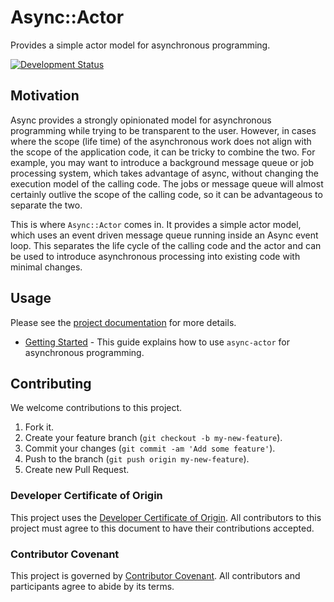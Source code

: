 # Async::Actor

Provides a simple actor model for asynchronous programming.

[![Development Status](https://github.com/socketry/async-actor/workflows/Test/badge.svg)](https://github.com/socketry/async-actor/actions?workflow=Test)

## Motivation

Async provides a strongly opinionated model for asynchronous programming while trying to be transparent to the user. However, in cases where the scope (life time) of the asynchronous work does not align with the scope of the application code, it can be tricky to combine the two. For example, you may want to introduce a background message queue or job processing system, which takes advantage of async, without changing the execution model of the calling code. The jobs or message queue will almost certainly outlive the scope of the calling code, so it can be advantageous to separate the two.

This is where `Async::Actor` comes in. It provides a simple actor model, which uses an event driven message queue running inside an Async event loop. This separates the life cycle of the calling code and the actor and can be used to introduce asynchronous processing into existing code with minimal changes.

## Usage

Please see the [project documentation](https://socketry.github.io/async-actor/) for more details.

  - [Getting Started](https://socketry.github.io/async-actor/guides/getting-started/index) - This guide explains how to use `async-actor` for asynchronous programming.

## Contributing

We welcome contributions to this project.

1.  Fork it.
2.  Create your feature branch (`git checkout -b my-new-feature`).
3.  Commit your changes (`git commit -am 'Add some feature'`).
4.  Push to the branch (`git push origin my-new-feature`).
5.  Create new Pull Request.

### Developer Certificate of Origin

This project uses the [Developer Certificate of Origin](https://developercertificate.org/). All contributors to this project must agree to this document to have their contributions accepted.

### Contributor Covenant

This project is governed by [Contributor Covenant](https://www.contributor-covenant.org/). All contributors and participants agree to abide by its terms.
